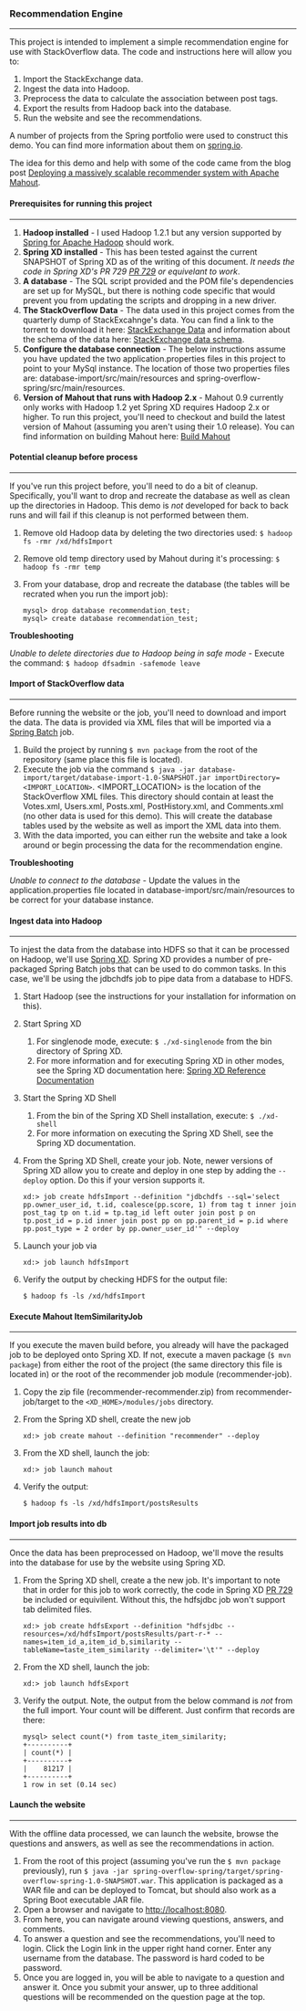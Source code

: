 ### Recommendation Engine
---
This project is intended to implement a simple recommendation engine for use with StackOverflow data.  The code and instructions here will allow you to:

1. Import the StackExchange data.
2. Ingest the data into Hadoop.
3. Preprocess the data to calculate the association between post tags.
4. Export the results from Hadoop back into the database.
5. Run the website and see the recommendations.

A number of projects from the Spring portfolio were used to construct this demo.  You can find more information about them on [spring.io](http://spring.io).

The idea for this demo and help with some of the code came from the blog post [Deploying a massively scalable recommender system with Apache Mahout](http://ssc.io/deploying-a-massively-scalable-recommender-system-with-apache-mahout/).

#### Prerequisites for running this project
---
1. **Hadoop installed** - I used Hadoop 1.2.1 but any version supported by [Spring for Apache Hadoop](http://projects.spring.io/spring-hadoop/) should work.
2. **Spring XD installed** - This has been tested against the current SNAPSHOT of Spring XD as of the writing of this document.  *It needs the code in Spring XD's PR 729 [PR 729](https://github.com/spring-projects/spring-xd/pull/729) or equivelant to work*.
3. **A database** - The SQL script provided and the POM file's dependencies are set up for MySQL, but there is nothing code specific that would prevent you from updating the scripts and dropping in a new driver.
4. **The StackOverflow Data** - The data used in this project comes from the quarterly dump of StackExcahnge's data.  You can find a link to the torrent to download it here: [StackExchange Data](https://archive.org/details/stackexchange) and information about the schema of the data here: [StackExchange data schema](http://meta.stackoverflow.com/questions/2677/database-schema-documentation-for-the-public-data-dump-and-sede).
5. **Configure the database connection** - The below instructions assume you have updated the two application.properties files in this project to point to your MySql instance.  The location of those two properties files are: database-import/src/main/resources and spring-overflow-spring/src/main/resources.
6. **Version of Mahout that runs with Hadoop 2.x** - Mahout 0.9 currently only works with Hadoop 1.2 yet Spring XD requires Hadoop 2.x or higher.  To run this project, you'll need to checkout and build the latest version of Mahout (assuming you aren't using their 1.0 release).  You can find information on building Mahout here: [Build Mahout](http://stackoverflow.com/questions/18767843/how-can-i-compile-using-mahout-for-hadoop-2-0/24745296#24745296)

#### Potential cleanup before process
---
If you've run this project before, you'll need to do a bit of cleanup.  Specifically, you'll want to drop and recreate the database as well as clean up the directories in Hadoop.  This demo is *not* developed for back to back runs and will fail if this cleanup is not performed between them.

1. Remove old Hadoop data by deleting the two directories used: `$ hadoop fs -rmr /xd/hdfsImport`
2. Remove old temp directory used by Mahout during it's processing: `$ hadoop fs -rmr temp`
3. From your database, drop and recreate the database (the tables will be recrated when you run the import job): 

    ```
    mysql> drop database recommendation_test;
    mysql> create database recommendation_test;    
    ```
    
**Troubleshooting**

*Unable to delete directories due to Hadoop being in safe mode* - Execute the command: `$ hadoop dfsadmin -safemode leave`

#### Import of StackOverflow data
---
Before running the website or the job, you'll need to download and import the data.  The data is provided via XML files that will be imported via a [Spring Batch](http://spring.io/projects/spring-batch) job.

1. Build the project by running `$ mvn package` from the root of the repository (same place this file is located).
2. Execute the job via the command `$ java -jar database-import/target/database-import-1.0-SNAPSHOT.jar importDirectory=<IMPORT_LOCATION>`.  <IMPORT_LOCATION> is the location of the StackOverflow XML files.  This directory should contain at least the Votes.xml, Users.xml, Posts.xml, PostHistory.xml, and Comments.xml (no other data is used for this demo).  This will create the database tables used by the website as well as import the XML data into them.
3. With the data imported, you can either run the website and take a look around or begin processing the data for the recommendation engine.

**Troubleshooting**

*Unable to connect to the database* - Update the values in the application.properties file located in database-import/src/main/resources to be correct for your database instance.

#### Ingest data into Hadoop
---
To injest the data from the database into HDFS so that it can be processed on Hadoop, we'll use [Spring XD](http://spring.io/projects/spring-xd).  Spring XD provides a number of pre-packaged Spring Batch jobs that can be used to do common tasks.  In this case, we'll be using the jdbchdfs job to pipe data from a database to HDFS.

1. Start Hadoop (see the instructions for your installation for information on this).
2. Start Spring XD
	1. For singlenode mode, execute: `$ ./xd-singlenode` from the bin directory of Spring XD.
	2. For more information and for executing Spring XD in other modes, see the Spring XD documentation here: [Spring XD Reference Documentation](http://docs.spring.io/spring-xd)
3. Start the Spring XD Shell
	1. From the bin of the Spring XD Shell installation, execute: `$ ./xd-shell`
	2. For more information on executing the Spring XD Shell, see the Spring XD documentation.
4. From the Spring XD Shell, create your job.  Note, newer versions of Spring XD allow you to create and deploy in one step by adding the `--deploy` option.  Do this if your version supports it. 

    ```
    xd:> job create hdfsImport --definition "jdbchdfs --sql='select pp.owner_user_id, t.id, coalesce(pp.score, 1) from tag t inner join post_tag tp on t.id = tp.tag_id left outer join post p on tp.post_id = p.id inner join post pp on pp.parent_id = p.id where pp.post_type = 2 order by pp.owner_user_id'" --deploy
    ```
5. Launch your job via

    ```
    xd:> job launch hdfsImport
    ```
6. Verify the output by checking HDFS for the output file:

    ```
    $ hadoop fs -ls /xd/hdfsImport
    ```

#### Execute Mahout ItemSimilarityJob
---
If you execute the maven build before, you already will have the packaged job to be deployed onto Spring XD.  If not, execute a maven package (`$ mvn package`) from either the root of the project (the same directory this file is located in) or the root of the recommender job module (recommender-job).

1. Copy the zip file (recommender-recommender.zip) from recommender-job/target to the `<XD_HOME>/modules/jobs` directory.
2. From the Spring XD shell, create the new job

    ```
    xd:> job create mahout --definition "recommender" --deploy
    ```
3. From the XD shell, launch the job:

    ```
    xd:> job launch mahout
    ```
4. Verify the output:

    ```
    $ hadoop fs -ls /xd/hdfsImport/postsResults
    ```

#### Import job results into db
---
Once the data has been preprocessed on Hadoop, we'll move the results into the database for use by the website using Spring XD.

1. From the Spring XD shell, create a the new job.  It's important to note that in order for this job to work correctly, the code in Spring XD [PR 729](https://github.com/spring-projects/spring-xd/pull/729) be included or equivilent.  Without this, the hdfsjdbc job won't support tab delimited files.

    ```
    xd:> job create hdfsExport --definition "hdfsjdbc --resources=/xd/hdfsImport/postsResults/part-r-* --names=item_id_a,item_id_b,similarity --tableName=taste_item_similarity --delimiter='\t'" --deploy
    ```
2. From the XD shell, launch the job:

    ```
    xd:> job launch hdfsExport
    ```
3. Verify the output.  Note, the output from the below command is *not* from the full import.  Your count will be different.  Just confirm that records are there:

    ```
    mysql> select count(*) from taste_item_similarity;
    +----------+
    | count(*) |
    +----------+
    |    81217 |
    +----------+
    1 row in set (0.14 sec)
     ```

#### Launch the website
---
With the offline data processed, we can launch the website, browse the questions and answers, as well as see the recommendations in action.

1. From the root of this project (assuming you've run the `$ mvn package` previously), run `$ java -jar spring-overflow-spring/target/spring-overflow-spring-1.0-SNAPSHOT.war`.  This application is packaged as a WAR file and can be deployed to Tomcat, but should also work as a Spring Boot executable JAR file.
2. Open a browser and navigate to [http://localhost:8080](http://localhost:8080).
3. From here, you can navigate around viewing questions, answers, and comments.
4. To answer a question and see the recommendations, you'll need to login.  Click the Login link in the upper right hand corner.  Enter any username from the database.  The password is hard coded to be password.
5. Once you are logged in, you will be able to navigate to a question and answer it.  Once you submit your answer, up to three additional questions will be recommended on the question page at the top.

